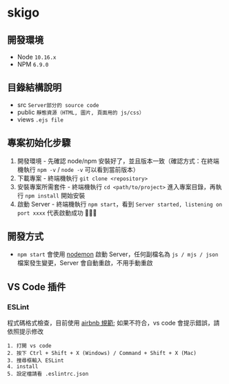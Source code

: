 # skigo

## 開發環境

- Node `10.16.x`
- NPM `6.9.0`

## 目錄結構說明

- src `Server部分的 source code`
- public `靜態資源（HTML, 圖片, 頁面用的 js/css）`
- views `.ejs file`

## 專案初始化步驟

1. 開發環境 - 先確認 node/npm 安裝好了，並且版本一致（確認方式：在終端機執行 `npm -v` / `node -v` 可以看到當前版本）
2. 下載專案 - 終端機執行 `git clone <repository>`
3. 安裝專案所需套件 - 終端機執行 `cd <path/to/project>` 進入專案目錄，再執行 `npm install` 開始安裝
4. 啟動 Server - 終端機執行 `npm start`，看到 `Server started, listening on port xxxx` 代表啟動成功 :tada::tada::tada:

## 開發方式

- `npm start` 會使用 [nodemon](https://andy6804tw.github.io/2017/12/24/nodemon-tutorial/) 啟動 Server，任何副檔名為 `js / mjs / json` 檔案發生變更，Server 會自動重啟，不用手動重啟

## VS Code 插件

### ESLint

程式碼格式檢查，目前使用 [airbnb 規範](https://github.com/airbnb/javascript); 如果不符合，vs code 會提示錯誤，請依照提示修改

```安裝方式：
1. 打開 vs code
2. 按下 Ctrl + Shift + X (Windows) / Command + Shift + X (Mac)
3. 搜尋框輸入 ESLint
4. install
5. 設定檔請看 .eslintrc.json
```